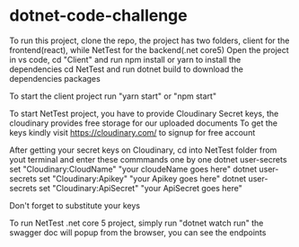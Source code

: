 # dotnet-code-challenge

To run this project, clone the repo, the project has two folders, 
client for the frontend(react), while NetTest for the backend(.net core5)
Open the project in vs code, cd "Client" and run npm install or yarn to install the dependencies
cd NetTest and run dotnet build to download the dependencies packages

To start the client project run "yarn start" or "npm start" 

To start  NetTest project, you have to provide Cloudinary Secret keys, the cloudinary provides free storage for our uploaded documents
To get the keys kindly visit https://cloudinary.com/ to signup for free account

After getting your secret keys on Cloudinary, cd into NetTest folder from yout terminal and enter these commmands one by one
dotnet user-secrets set "Cloudinary:CloudName" "your cloudeName goes here"
dotnet user-secrets set "Cloudinary:Apikey" "your Apikey goes here"
dotnet user-secrets set "Cloudinary:ApiSecret" "your ApiSecret goes here"

Don't forget to substitute your keys 


To run NetTest .net core 5 project, simply run "dotnet watch run" 
the swagger doc will popup from the browser, you can see the endpoints






